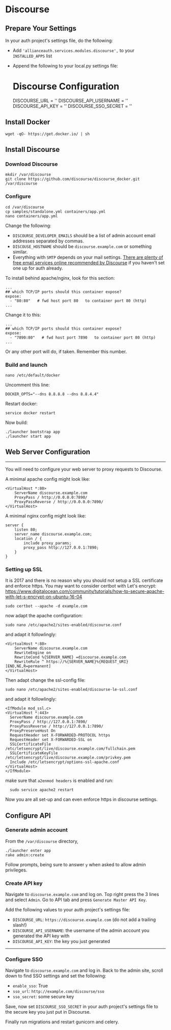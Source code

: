 # Discourse

## Prepare Your Settings
In your auth project's settings file, do the following:
 - Add `'allianceauth.services.modules.discourse',` to your `INSTALLED_APPS` list 
 - Append the following to your local.py settings file:
 

    # Discourse Configuration
    DISCOURSE_URL = ''
    DISCOURSE_API_USERNAME = ''
    DISCOURSE_API_KEY = ''
    DISCOURSE_SSO_SECRET = ''


## Install Docker

    wget -qO- https://get.docker.io/ | sh

## Install Discourse

### Download Discourse

    mkdir /var/discourse
    git clone https://github.com/discourse/discourse_docker.git /var/discourse

### Configure

    cd /var/discourse
    cp samples/standalone.yml containers/app.yml
    nano containers/app.yml

Change the following:
 - `DISCOURSE_DEVELOPER_EMAILS` should be a list of admin account email addresses separated by commas.
 - `DISCOUSE_HOSTNAME` should be `discourse.example.com` or something similar.
 - Everything with `SMTP` depends on your mail settings. [There are plenty of free email services online recommended by Discourse](https://github.com/discourse/discourse/blob/master/docs/INSTALL-email.md#recommended-email-providers-for-discourse) if you haven't set one up for auth already.

To install behind apache/nginx, look for this section:

    ...
    ## which TCP/IP ports should this container expose?
    expose:
      - "80:80"   # fwd host port 80   to container port 80 (http)
    ...

Change it to this:

    ...
    ## which TCP/IP ports should this container expose?
    expose:
      - "7890:80"   # fwd host port 7890   to container port 80 (http)
    ...

Or any other port will do, if taken. Remember this number.

### Build and launch

    nano /etc/default/docker

Uncomment this line:

    DOCKER_OPTS="--dns 8.8.8.8 --dns 8.8.4.4"

Restart docker:

    service docker restart

Now build:

    ./launcher bootstrap app
    ./launcher start app

## Web Server Configuration

***

You will need to configure your web server to proxy requests to Discourse.

A minimal apache config might look like:

    <VirtualHost *:80>
        ServerName discourse.example.com
        ProxyPass / http://0.0.0.0:7890/
        ProxyPassReverse / http://0.0.0.0:7890/
    </VirtualHost>

A minimal nginx config might look like:

    server {
        listen 80;
        server_name discourse.example.com;
        location / {
            include proxy_params;
            proxy_pass http://127.0.0.1:7890;
        }
    }

### Setting up SSL

It is 2017 and there is no reason why you should not setup a SSL certificate and enforce https. You may want to consider certbot with Let's encrypt: https://www.digitalocean.com/community/tutorials/how-to-secure-apache-with-let-s-encrypt-on-ubuntu-16-04

    sudo certbot --apache -d example.com

now adapt the apache configuration:

    sudo nano /etc/apache2/sites-enabled/discourse.conf

and adapt it followlingly:

    <VirtualHost *:80>
        ServerName discourse.example.com
        RewriteEngine on
        RewriteCond %{SERVER_NAME} =discourse.example.com
        RewriteRule ^ https://%{SERVER_NAME}%{REQUEST_URI} [END,NE,R=permanent]
    </VirtualHost>

Then adapt change the ssl-config file:

    sudo nano /etc/apache2/sites-enabled/discourse-le-ssl.conf

and adapt it followlingly:

    <IfModule mod_ssl.c>
    <VirtualHost *:443>
      ServerName discourse.example.com
      ProxyPass / http://127.0.0.1:7890/
      ProxyPassReverse / http://127.0.0.1:7890/
      ProxyPreserveHost On
      RequestHeader set X-FORWARDED-PROTOCOL https
      RequestHeader set X-FORWARDED-SSL on
      SSLCertificateFile /etc/letsencrypt/live/discourse.example.com/fullchain.pem
      SSLCertificateKeyFile /etc/letsencrypt/live/discourse.example.com/privkey.pem
      Include /etc/letsencrypt/options-ssl-apache.conf
    </VirtualHost>
    </IfModule>

make sure that `a2enmod headers` is enabled and run:

      sudo service apache2 restart

Now you are all set-up and can even enforce https in discourse settings.





## Configure API

### Generate admin account

From the `/var/discourse` directory,

    ./launcher enter app
    rake admin:create

Follow prompts, being sure to answer `y` when asked to allow admin privileges.

### Create API key

Navigate to `discourse.example.com` and log on. Top right press the 3 lines and select `Admin`. Go to API tab and press `Generate Master API Key`.

Add the following values to your auth project's settings file:
 - `DISCOURSE_URL`: `https://discourse.example.com` (do not add a trailing slash!)
 - `DISCOURSE_API_USERNAME`: the username of the admin account you generated the API key with
 - `DISCOURSE_API_KEY`: the key you just generated

***
### Configure SSO

Navigate to `discourse.example.com` and log in. Back to the admin site, scroll down to find SSO settings and set the following:
 - `enable_sso`: True
 - `sso_url`: `http://example.com/discourse/sso`
 - `sso_secret`: some secure key

Save, now set `DISCOURSE_SSO_SECRET` in your auth project's settings file to the secure key you just put in Discourse.

Finally run migrations and restart gunicorn and celery.

